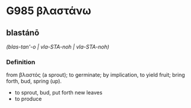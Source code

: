 # G985 βλαστάνω

## blastánō

_(blas-tan'-o | vla-STA-noh | vla-STA-noh)_

### Definition

from βλαστός (a sprout); to germinate; by implication, to yield fruit; bring forth, bud, spring (up).

- to sprout, bud, put forth new leaves
- to produce


